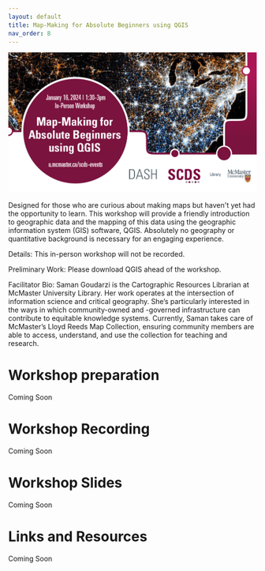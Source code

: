 ```yaml
---
layout: default
title: Map-Making for Absolute Beginners using QGIS
nav_order: 8
---
```

<img src="assets/img/Mapmaking.png" alt="Workshop Title Slide" width="720">

Designed for those who are curious about making maps but haven't yet had the opportunity to learn. This workshop will provide a friendly introduction to geographic data and the mapping of this data using the geographic information system (GIS) software, QGIS. Absolutely no geography or quantitative background is necessary for an engaging experience.

Details: This in-person workshop will not be recorded. 

Preliminary Work: Please download QGIS ahead of the workshop.

Facilitator Bio: Saman Goudarzi is the Cartographic Resources Librarian at McMaster University Library. Her work operates at the intersection of information science and critical geography. She’s particularly interested in the ways in which community-owned and -governed infrastructure can contribute to equitable knowledge systems. Currently, Saman takes care of McMaster’s Lloyd Reeds Map Collection, ensuring community members are able to access, understand, and use the collection for teaching and research.

# Workshop preparation 

Coming Soon
  
# Workshop Recording

Coming Soon

# Workshop Slides

Coming Soon

# Links and Resources 

Coming Soon
